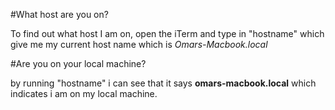 #What host are you on?

To find out what host I am on, open the iTerm and type in "hostname" which give me my current host name which is 
*Omars-Macbook.local*

#Are you on your local machine?

by running "hostname" i can see that it says **omars-macbook.local** which indicates i am on my local machine.
